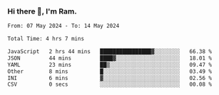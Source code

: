 ### Hi there 👋, I'm Ram.

<!--START_SECTION:waka-->

```txt
From: 07 May 2024 - To: 14 May 2024

Total Time: 4 hrs 7 mins

JavaScript   2 hrs 44 mins   ████████████████▓░░░░░░░░   66.38 %
JSON         44 mins         ████▓░░░░░░░░░░░░░░░░░░░░   18.01 %
YAML         23 mins         ██▒░░░░░░░░░░░░░░░░░░░░░░   09.47 %
Other        8 mins          █░░░░░░░░░░░░░░░░░░░░░░░░   03.49 %
INI          6 mins          ▓░░░░░░░░░░░░░░░░░░░░░░░░   02.56 %
CSV          0 secs          ░░░░░░░░░░░░░░░░░░░░░░░░░   00.08 %
```

<!--END_SECTION:waka-->
